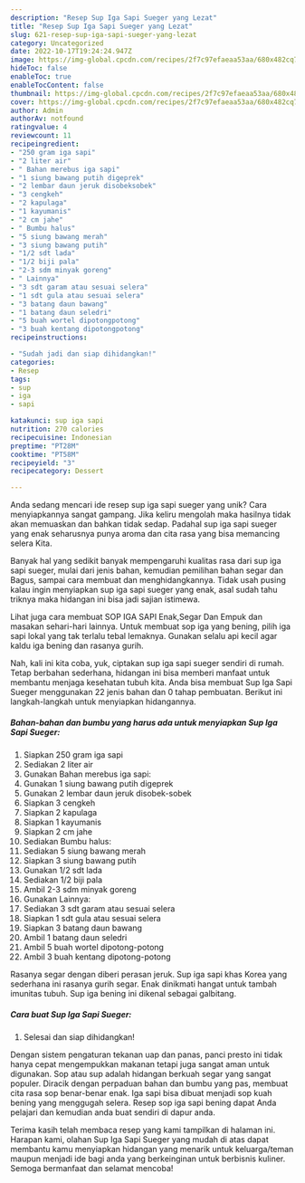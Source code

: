 ```yaml
---
description: "Resep Sup Iga Sapi Sueger yang Lezat"
title: "Resep Sup Iga Sapi Sueger yang Lezat"
slug: 621-resep-sup-iga-sapi-sueger-yang-lezat
category: Uncategorized
date: 2022-10-17T19:24:24.947Z
image: https://img-global.cpcdn.com/recipes/2f7c97efaeaa53aa/680x482cq70/sup-iga-sapi-sueger-foto-resep-utama.jpg
hideToc: false
enableToc: true
enableTocContent: false
thumbnail: https://img-global.cpcdn.com/recipes/2f7c97efaeaa53aa/680x482cq70/sup-iga-sapi-sueger-foto-resep-utama.jpg
cover: https://img-global.cpcdn.com/recipes/2f7c97efaeaa53aa/680x482cq70/sup-iga-sapi-sueger-foto-resep-utama.jpg
author: Admin
authorAv: notfound
ratingvalue: 4
reviewcount: 11
recipeingredient:
- "250 gram iga sapi"
- "2 liter air"
- " Bahan merebus iga sapi"
- "1 siung bawang putih digeprek"
- "2 lembar daun jeruk disobeksobek"
- "3 cengkeh"
- "2 kapulaga"
- "1 kayumanis"
- "2 cm jahe"
- " Bumbu halus"
- "5 siung bawang merah"
- "3 siung bawang putih"
- "1/2 sdt lada"
- "1/2 biji pala"
- "2-3 sdm minyak goreng"
- " Lainnya"
- "3 sdt garam atau sesuai selera"
- "1 sdt gula atau sesuai selera"
- "3 batang daun bawang"
- "1 batang daun seledri"
- "5 buah wortel dipotongpotong"
- "3 buah kentang dipotongpotong"
recipeinstructions:

- "Sudah jadi dan siap dihidangkan!"
categories:
- Resep
tags:
- sup
- iga
- sapi

katakunci: sup iga sapi 
nutrition: 270 calories
recipecuisine: Indonesian
preptime: "PT28M"
cooktime: "PT58M"
recipeyield: "3"
recipecategory: Dessert

---
```





Anda sedang mencari ide resep sup iga sapi sueger yang unik? Cara menyiapkannya sangat gampang. Jika keliru mengolah maka hasilnya tidak akan memuaskan dan bahkan tidak sedap. Padahal sup iga sapi sueger yang enak seharusnya punya aroma dan cita rasa yang bisa memancing selera Kita.





Banyak hal yang sedikit banyak mempengaruhi kualitas rasa dari sup iga sapi sueger, mulai dari jenis bahan, kemudian pemilihan bahan segar dan Bagus, sampai cara membuat dan menghidangkannya. Tidak usah pusing kalau ingin menyiapkan sup iga sapi sueger yang enak,      asal sudah tahu triknya maka hidangan ini bisa jadi sajian istimewa.














Lihat juga cara membuat SOP IGA SAPI Enak,Segar Dan Empuk dan masakan sehari-hari lainnya. Untuk membuat sop iga yang bening, pilih iga sapi lokal yang tak terlalu tebal lemaknya. Gunakan selalu api kecil agar kaldu iga bening dan rasanya gurih.






Nah, kali ini kita coba, yuk, ciptakan sup iga sapi sueger sendiri di rumah. Tetap berbahan sederhana, hidangan ini bisa memberi manfaat untuk membantu menjaga kesehatan tubuh kita. Anda bisa membuat Sup Iga Sapi Sueger menggunakan 22 jenis bahan dan 0 tahap pembuatan. Berikut ini langkah-langkah untuk menyiapkan hidangannya.

<!--inarticleads1-->

##### Bahan-bahan dan bumbu yang harus ada untuk menyiapkan Sup Iga Sapi Sueger:

1. Siapkan 250 gram iga sapi
1. Sediakan 2 liter air
1. Gunakan  Bahan merebus iga sapi:
1. Gunakan 1 siung bawang putih digeprek
1. Gunakan 2 lembar daun jeruk disobek-sobek
1. Siapkan 3 cengkeh
1. Siapkan 2 kapulaga
1. Siapkan 1 kayumanis
1. Siapkan 2 cm jahe
1. Sediakan  Bumbu halus:
1. Sediakan 5 siung bawang merah
1. Siapkan 3 siung bawang putih
1. Gunakan 1/2 sdt lada
1. Sediakan 1/2 biji pala
1. Ambil 2-3 sdm minyak goreng
1. Gunakan  Lainnya:
1. Sediakan 3 sdt garam atau sesuai selera
1. Siapkan 1 sdt gula atau sesuai selera
1. Siapkan 3 batang daun bawang
1. Ambil 1 batang daun seledri
1. Ambil 5 buah wortel dipotong-potong
1. Ambil 3 buah kentang dipotong-potong


Rasanya segar dengan diberi perasan jeruk. Sup iga sapi khas Korea yang sederhana ini rasanya gurih segar. Enak dinikmati hangat untuk tambah imunitas tubuh. Sup iga bening ini dikenal sebagai galbitang. 

<!--inarticleads2-->

##### Cara buat Sup Iga Sapi Sueger:


1. Selesai dan siap dihidangkan!

Dengan sistem pengaturan tekanan uap dan panas, panci presto ini tidak hanya cepat mengempukkan makanan tetapi juga sangat aman untuk digunakan. Sop atau sup adalah hidangan berkuah segar yang sangat populer. Diracik dengan perpaduan bahan dan bumbu yang pas, membuat cita rasa sop benar-benar enak. Iga sapi bisa dibuat menjadi sop kuah bening yang menggugah selera. Resep sop iga sapi bening dapat Anda pelajari dan kemudian anda buat sendiri di dapur anda. 

Terima kasih telah membaca resep yang kami tampilkan di halaman ini. Harapan kami, olahan Sup Iga Sapi Sueger yang mudah di atas dapat membantu kamu menyiapkan hidangan yang menarik untuk keluarga/teman maupun menjadi ide bagi anda yang berkeinginan untuk berbisnis kuliner. Semoga bermanfaat dan selamat mencoba!
